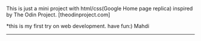 This is just a mini project with html/css(Google Home page replica) inspired by The Odin Project.
[theodinproject.com]

*this is my first try on web development.
have fun:)
Mahdi
********************************************************
 

